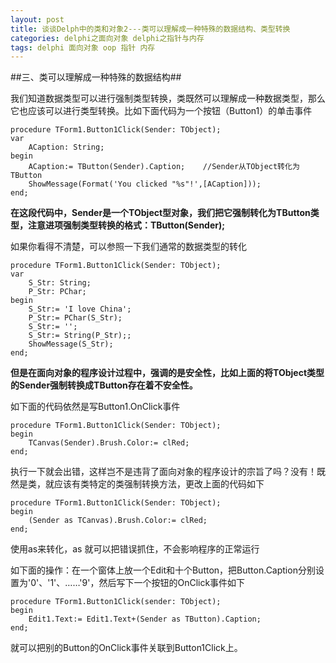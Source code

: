 ```yaml
---
layout: post
title: 谈谈Delph中的类和对象2---类可以理解成一种特殊的数据结构、类型转换
categories: delphi之面向对象 delphi之指针与内存
tags: delphi 面向对象 oop 指针 内存
---
```



##三、类可以理解成一种特殊的数据结构##

我们知道数据类型可以进行强制类型转换，类既然可以理解成一种数据类型，那么它也应该可以进行类型转换。比如下面代码为一个按钮（Button1）的单击事件

    procedure TForm1.Button1Click(Sender: TObject);
    var
        ACaption: String;
    begin
        ACaption:= TButton(Sender).Caption;    //Sender从TObject转化为TButton
        ShowMessage(Format('You clicked "%s"!',[ACaption]));
    end;

**在这段代码中，Sender是一个TObject型对象，我们把它强制转化为TButton类型，注意进项强制类型转换的格式：TButton(Sender);**

如果你看得不清楚，可以参照一下我们通常的数据类型的转化

    procedure TForm1.Button1Click(Sender: TObject);
    var
        S_Str: String;
        P_Str: PChar;
    begin
        S_Str:= 'I love China';
        P_Str:= PChar(S_Str);
        S_Str:= '';
        S_Str:= String(P_Str);;
        ShowMessage(S_Str);
    end;

**但是在面向对象的程序设计过程中，强调的是安全性，比如上面的将TObject类型的Sender强制转换成TButton存在着不安全性。**

如下面的代码依然是写Button1.OnClick事件

    procedure TForm1.Button1Click(Sender: TObject);
    begin
        TCanvas(Sender).Brush.Color:= clRed;
    end;

执行一下就会出错，这样岂不是违背了面向对象的程序设计的宗旨了吗？没有！既然是类，就应该有类特定的类强制转换方法，更改上面的代码如下

    procedure TForm1.Button1Click(Sender: TObject);
    begin
        (Sender as TCanvas).Brush.Color:= clRed;
    end;

使用as来转化，as 就可以把错误抓住，不会影响程序的正常运行

如下面的操作：在一个窗体上放一个Edit和十个Button，把Button.Caption分别设置为'0'、'1'、……'9'，然后写下一个按钮的OnClick事件如下

    procedure TForm1.Button1Click(sender: TObject);
    begin
        Edit1.Text:= Edit1.Text+(Sender as TButton).Caption;
    end;

就可以把别的Button的OnClick事件关联到Button1Click上。

 